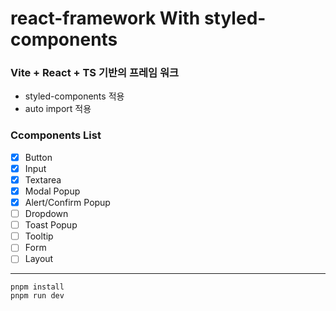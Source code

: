 # react-framework With styled-components
### Vite + React + TS 기반의 프레임 워크

- styled-components 적용
- auto import 적용

### Ccomponents List

- [x] Button
- [x] Input
- [x] Textarea
- [x] Modal Popup
- [x] Alert/Confirm Popup
- [ ] Dropdown
- [ ] Toast Popup
- [ ] Tooltip
- [ ] Form
- [ ] Layout

--- 

```
pnpm install
pnpm run dev
```

